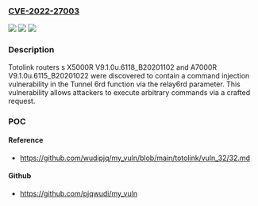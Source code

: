 ### [CVE-2022-27003](https://cve.mitre.org/cgi-bin/cvename.cgi?name=CVE-2022-27003)
![](https://img.shields.io/static/v1?label=Product&message=n%2Fa&color=blue)
![](https://img.shields.io/static/v1?label=Version&message=n%2Fa&color=blue)
![](https://img.shields.io/static/v1?label=Vulnerability&message=n%2Fa&color=brighgreen)

### Description

Totolink routers s X5000R V9.1.0u.6118_B20201102 and A7000R V9.1.0u.6115_B20201022 were discovered to contain a command injection vulnerability in the Tunnel 6rd function via the relay6rd parameter. This vulnerability allows attackers to execute arbitrary commands via a crafted request.

### POC

#### Reference
- https://github.com/wudipjq/my_vuln/blob/main/totolink/vuln_32/32.md

#### Github
- https://github.com/pjqwudi/my_vuln


